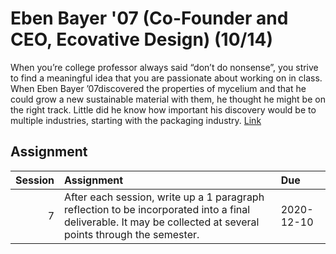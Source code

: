 Eben Bayer '07 (Co-Founder and CEO, Ecovative Design) (10/14)
============================

When you’re college professor always said “don’t do nonsense”, you strive to find a meaningful idea that you are passionate about working on in class. When Eben Bayer ’07discovered the properties of mycelium and that he could grow a new sustainable material with them, he thought he might be on the right track. Little did he know how important his discovery would be to multiple industries, starting with the packaging industry. [Link](../../sessions/session7)

## Assignment

|   Session | Assignment                                                                                                                                                     | Due        |
|----------:|:---------------------------------------------------------------------------------------------------------------------------------------------------------------|:-----------|
|         7 | After each session, write up a 1 paragraph reflection to be incorporated into a final deliverable. It may be collected at several points through the semester. | 2020-12-10 |

